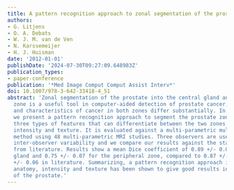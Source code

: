 ```yaml
---
title: A pattern recognition approach to zonal segmentation of the prostate on MRI
authors:
- G. Litjens
- O. A. Debats
- W. J. M. van de Ven
- N. Karssemeijer
- H. J. Huisman
date: '2012-01-01'
publishDate: '2024-07-30T09:27:09.648983Z'
publication_types:
- paper-conference
publication: '*Med Image Comput Comput Assist Interv*'
doi: 10.1007/978-3-642-33418-4_51
abstract: 'Zonal segmentation of the prostate into the central gland and peripheral
  zone is a useful tool in computer-aided detection of prostate cancer, because occurrence
  and characteristics of cancer in both zones differ substantially. In this paper
  we present a pattern recognition approach to segment the prostate zones. It incorporates
  three types of features that can differentiate between the two zones: anatomical,
  intensity and texture. It is evaluated against a multi-parametric multi-atlas based
  method using 48 multi-parametric MRI studies. Three observers are used to assess
  inter-observer variability and we compare our results against the state of the art
  from literature. Results show a mean Dice coefficient of 0.89 +/- 0.03 for the central
  gland and 0.75 +/- 0.07 for the peripheral zone, compared to 0.87 +/-0.04 and 0.76
  +/- 0.06 in literature. Summarizing, a pattern recognition approach incorporating
  anatomy, intensity and texture has been shown to give good results in zonal segmentation
  of the prostate.'
---
```

